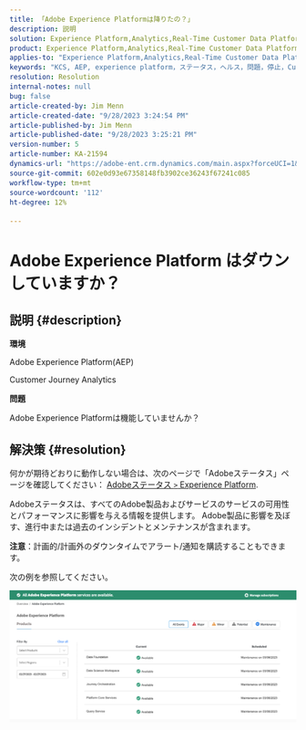 ```yaml
---
title: 「Adobe Experience Platformは降りたの？」
description: 説明
solution: Experience Platform,Analytics,Real-Time Customer Data Platform
product: Experience Platform,Analytics,Real-Time Customer Data Platform
applies-to: "Experience Platform,Analytics,Real-Time Customer Data Platform"
keywords: "KCS, AEP, experience platform，ステータス，ヘルス，問題，停止，Customer Journey Analytics"
resolution: Resolution
internal-notes: null
bug: false
article-created-by: Jim Menn
article-created-date: "9/28/2023 3:24:54 PM"
article-published-by: Jim Menn
article-published-date: "9/28/2023 3:25:21 PM"
version-number: 5
article-number: KA-21594
dynamics-url: "https://adobe-ent.crm.dynamics.com/main.aspx?forceUCI=1&pagetype=entityrecord&etn=knowledgearticle&id=d3ade826-135e-ee11-be6f-6045bd006268"
source-git-commit: 602e0d93e67358148fb3902ce36243f67241c085
workflow-type: tm+mt
source-wordcount: '112'
ht-degree: 12%

---
```


# Adobe Experience Platform はダウンしていますか？

## 説明 {#description}


<b>環境</b>

Adobe Experience Platform(AEP)

Customer Journey Analytics

<b>問題</b>

Adobe Experience Platformは機能していませんか？


## 解決策 {#resolution}


何かが期待どおりに動作しない場合は、次のページで「Adobeステータス」ページを確認してください： [Adobeステータス `>`  Experience Platform](https://status.adobe.com/cloud/experience_platform#/).

Adobeステータスは、すべてのAdobe製品およびサービスのサービスの可用性とパフォーマンスに影響を与える情報を提供します。 Adobe製品に影響を及ぼす、進行中または過去のインシデントとメンテナンスが含まれます。

<b>注意</b>：計画的/計画外のダウンタイムでアラート/通知を購読することもできます。

次の例を参照してください。

![](assets/dc4ebf6a-94b6-ed11-83fe-6045bd006a22.png)
